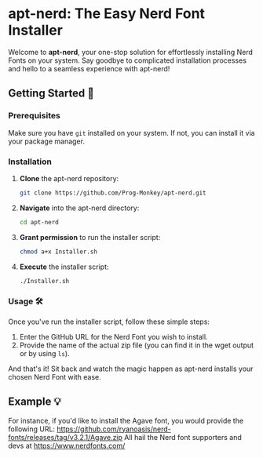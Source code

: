 # apt-nerd: The Easy Nerd Font Installer

Welcome to **apt-nerd**, your one-stop solution for effortlessly installing Nerd Fonts on your system. Say goodbye to complicated installation processes and hello to a seamless experience with apt-nerd!

## Getting Started 🚀

### Prerequisites

Make sure you have `git` installed on your system. If not, you can install it via your package manager.

### Installation

1. **Clone** the apt-nerd repository:

    ```bash
    git clone https://github.com/Prog-Monkey/apt-nerd.git
    ```

2. **Navigate** into the apt-nerd directory:

    ```bash
    cd apt-nerd
    ```

3. **Grant permission** to run the installer script:

    ```bash
    chmod a+x Installer.sh
    ```

4. **Execute** the installer script:

    ```bash
    ./Installer.sh
    ```

### Usage 🛠️

Once you've run the installer script, follow these simple steps:

1. Enter the GitHub URL for the Nerd Font you wish to install.
2. Provide the name of the actual zip file (you can find it in the wget output or by using `ls`).

And that's it! Sit back and watch the magic happen as apt-nerd installs your chosen Nerd Font with ease.

## Example 💡

For instance, if you'd like to install the Agave font, you would provide the following URL:
https://github.com/ryanoasis/nerd-fonts/releases/tag/v3.2.1/Agave.zip
All hail the Nerd font supporters and devs at https://www.nerdfonts.com/
